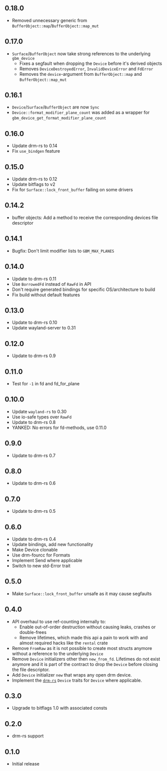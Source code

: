 ## 0.18.0

- Removed unnecessary generic from `BufferObject::map`/`BufferObject::map_mut`

## 0.17.0

- `Surface`/`BufferObject` now take strong references to the underlying `gbm_device`
  - Fixes a segfault when dropping the `Device` before it's derived objects
  - Removes `DeviceDestroyedError`, `InvalidDeviceError` and `FdError`
  - Removes the `device`-argument from `BufferObject::map` and `BufferObject::map_mut`

## 0.16.1

- `Device`/`Surface`/`BufferObject` are now `Sync`
- `Device::format_modifier_plane_count` was added as a wrapper for `gbm_device_get_format_modifier_plane_count`

## 0.16.0

- Update drm-rs to 0.14
- Fix `use_bindgen` feature

## 0.15.0

- Update drm-rs to 0.12
- Update bitflags to v2
- Fix for `Surface::lock_front_buffer` failing on some drivers

## 0.14.2

- buffer objects: Add a method to receive the corresponding devices file descriptor

## 0.14.1

- Bugfix: Don't limit modifier lists to `GBM_MAX_PLANES`

## 0.14.0

- Update to drm-rs 0.11
- Use `BorrowedFd` instead of `RawFd` in API
- Don't require generated bindings for specific OS/architecture to build
- Fix build without default features

## 0.13.0

- Update to drm-rs 0.10
- Update wayland-server to 0.31

## 0.12.0

- Update to drm-rs 0.9

## 0.11.0

- Test for `-1` in fd and fd_for_plane

## 0.10.0

- Update `wayland-rs` to 0.30
- Use io-safe types over `RawFd`
- Update to drm-rs 0.8
- YANKED: No errors for fd-methods, use 0.11.0

## 0.9.0

- Update to drm-rs 0.7

## 0.8.0

- Update to drm-rs 0.6

## 0.7.0

- Update to drm-rs 0.5

## 0.6.0

- Update to drm-rs 0.4
- Update bindings, add new functionality
- Make Device clonable
- Use drm-fourcc for Formats
- Implement Send where applicable
- Switch to new std-Error trait

## 0.5.0

- Make `Surface::lock_front_buffer` unsafe as it may cause segfaults

## 0.4.0

- API overhaul to use ref-counting internally to:
  - Enable out-of-order destruction without causing leaks, crashes or double-frees
  - Remove lifetimes, which made this api a pain to work with and almost required hacks like the `rental` crate
- Remove `FromRaw` as it is not possible to create most structs anymore without a reference to the underlying `Device`
- Remove `Device` initializers other then `new_from_fd`. Lifetimes do not exist anymore and it is part of the contract to drop the `Device` before closing the file descriptor.
- Add `Device` initializer `new` that wraps any open drm device.
- Implement the [`drm-rs`](https://github.com/Smithay/drm-rs) `Device` traits for `Device` where applicable.

## 0.3.0

- Upgrade to bitflags 1.0 with associated consts

## 0.2.0

- drm-rs support

## 0.1.0

- Initial release

